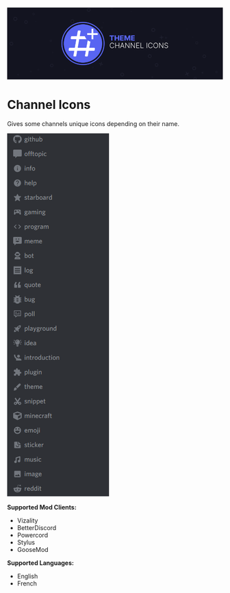 ![banner](./assets/banner.png)

# Channel Icons
Gives some channels unique icons depending on their name.

![screenshot](./screenshots/1.png)

**Supported Mod Clients:**
- Vizality
- BetterDiscord
- Powercord
- Stylus
- GooseMod

**Supported Languages:**
- English
- French